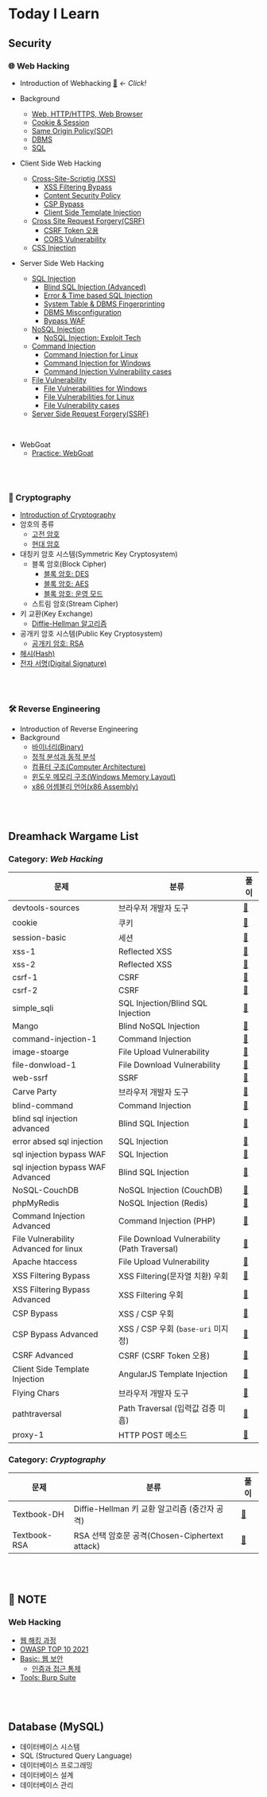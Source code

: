 # Today I Learn

## Security

### 🌐 Web Hacking
* Introduction of Webhacking [🔗](https://github.com/augustf86/Today_I_Learn/blob/main/Security/Web%20Hacking/Introduction%20of%20Webhacking.md) *← Click!*

* Background
  - [Web, HTTP/HTTPS, Web Browser](https://github.com/augustf86/Today_I_Learn/blob/main/Security/Background/Web.md)
  - [Cookie & Session](https://github.com/augustf86/Today_I_Learn/blob/main/Security/Background/Cookie%20%26%20Session.md)
  - [Same Origin Policy(SOP)](https://github.com/augustf86/Today_I_Learn/blob/main/Security/Background/Same%20Origin%20Policy(SOP).md)
  - [DBMS](https://github.com/augustf86/Today_I_Learn/blob/main/Security/Background/DBMS.md)
  - [SQL](https://github.com/augustf86/Today_I_Learn/blob/main/Security/Background/SQL.md)
* Client Side Web Hacking
  -  [Cross-Site-Scriptig (XSS)](https://github.com/augustf86/Today_I_Learn/blob/main/Security/Web%20Hacking/Cross-Site-Scripting(XSS).md)
      + [XSS Filtering Bypass](https://github.com/augustf86/Today_I_Learn/blob/main/Security/Web%20Hacking/XSS%20Filtering%20Bypass.md)
      + [Content Security Policy](https://github.com/augustf86/Today_I_Learn/blob/main/Security/Web%20Hacking/Content%20Security%20Policy.md)
      + [CSP Bypass](https://github.com/augustf86/Today_I_Learn/blob/main/Security/Web%20Hacking/CSP%20Bypass.md)
      + [Client Side Template Injection](https://github.com/augustf86/Today_I_Learn/blob/main/Security/Web%20Hacking/Client%20Side%20Template%20Injection.md)
  -  [Cross Site Request Forgery(CSRF)](https://github.com/augustf86/Today_I_Learn/blob/main/Security/Web%20Hacking/Cross%20Site%20Request%20Forgery(CSRF).md)
      + [CSRF Token 오용](https://github.com/augustf86/Today_I_Learn/blob/main/Security/Web%20Hacking/CSRF%20Token%20오용.md)
      + [CORS Vulnerability](https://github.com/augustf86/Today_I_Learn/blob/main/Security/Web%20Hacking/CORS%20Vulnerability.md)
  - [CSS Injection](https://github.com/augustf86/Today_I_Learn/blob/main/Security/Web%20Hacking/CSS%20Injection.md)
* Server Side Web Hacking
  - [SQL Injection](https://github.com/augustf86/Today_I_Learn/blob/main/Security/Web%20Hacking/SQL%20Injection.md)
    + [Blind SQL Injection (Advanced)](https://github.com/augustf86/Today_I_Learn/blob/main/Security/Web%20Hacking/Blind%20SQL%20Injection%20(Advanced).md)
    + [Error & Time based SQL Injection](https://github.com/augustf86/Today_I_Learn/blob/main/Security/Web%20Hacking/Error%20&%20Time%20based%20SQL%20Injection.md)
    + [System Table & DBMS Fingerprinting](https://github.com/augustf86/Today_I_Learn/blob/main/Security/Web%20Hacking/System%20Table%20&%20DBMS%20Fingerprinting.md)
    + [DBMS Misconfiguration](https://github.com/augustf86/Today_I_Learn/blob/main/Security/Web%20Hacking/DBMS%20Misconfiguration.md)
    + [Bypass WAF](https://github.com/augustf86/Today_I_Learn/blob/main/Security/Web%20Hacking/Bypass%20WAF.md)
  - [NoSQL Injection](https://github.com/augustf86/Today_I_Learn/blob/main/Security/Web%20Hacking/NoSQL%20Injection.md)
    + [NoSQL Injection: Exploit Tech](https://github.com/augustf86/Today_I_Learn/blob/main/Security/Web%20Hacking/NoSQL%20Injection:%20Exploit%20Tech.md)
  - [Command Injection](https://github.com/augustf86/Today_I_Learn/blob/main/Security/Web%20Hacking/Command%20Injection.md)
    + [Command Injection for Linux](https://github.com/augustf86/Today_I_Learn/blob/main/Security/Web%20Hacking/Command%20Injection%20for%20Linux.md)
    + [Command Injection for Windows](https://github.com/augustf86/Today_I_Learn/blob/main/Security/Web%20Hacking/Command%20Injection%20for%20Windows.md)
    + [Command Injection Vulnerability cases](https://github.com/augustf86/Today_I_Learn/blob/main/Security/Web%20Hacking/Command%20Injection%20Vulnerability%20cases.md)
  - [File Vulnerability](https://github.com/augustf86/Today_I_Learn/blob/main/Security/Web%20Hacking/File%20Vulnerability.md)
    + [File Vulnerabilities for Windows](https://github.com/augustf86/Today_I_Learn/blob/main/Security/Web%20Hacking/File%20Vulnerabilities%20for%20Windows.md)
    + [File Vulnerabilities for Linux](https://github.com/augustf86/Today_I_Learn/blob/main/Security/Web%20Hacking/File%20Vulnerabilities%20for%20Linux.md)
    + [File Vulnerability cases](https://github.com/augustf86/Today_I_Learn/blob/main/Security/Web%20Hacking/File%20Vulnerability%20cases.md)
  - [Server Side Request Forgery(SSRF)](https://github.com/augustf86/Today_I_Learn/blob/main/Security/Web%20Hacking/Server%20Side%20Request%20Forgery(SSRF).md)

<br/>

* WebGoat
  - [Practice: WebGoat](https://github.com/augustf86/Today_I_Learn/blob/main/Security/Note/Practice%3A%20WebGoat.md)

<br/><br/>

### 🔐 Cryptography
* [Introduction of Cryptography](https://github.com/augustf86/Today_I_Learn/blob/main/Security/Cryptography/Introduction%20of%20Cryptography.md)
* 암호의 종류
  - [고전 암호](https://github.com/augustf86/Today_I_Learn/blob/main/Security/Cryptography/고전%20암호.md)
  - [현대 암호](https://github.com/augustf86/Today_I_Learn/blob/main/Security/Cryptography/현대%20암호.md)
* 대칭키 암호 시스템(Symmetric Key Cryptosystem)
  - 블록 암호(Block Cipher)
    + [블록 암호: DES](https://github.com/augustf86/Today_I_Learn/blob/main/Security/Cryptography/블록%20암호:%20DES.md)
    + [블록 암호: AES](https://github.com/augustf86/Today_I_Learn/blob/main/Security/Cryptography/블록%20암호:%20AES.md)
    + [블록 암호: 운영 모드](https://github.com/augustf86/Today_I_Learn/blob/main/Security/Cryptography/블록%20암호%3A%20운영%20모드.md)
  - 스트림 암호(Stream Cipher)
* 키 교환(Key Exchange)
  - [Diffie-Hellman 알고리즘](https://github.com/augustf86/Today_I_Learn/blob/main/Security/Cryptography/키%20교환:%20Diffie-Hellman%20알고리즘.md)
* 공개키 암호 시스템(Public Key Cryptosystem)
  - [공개키 암호: RSA](https://github.com/augustf86/Today_I_Learn/blob/main/Security/Cryptography/공개키%20암호:%20RSA.md)
* [해시(Hash)](https://github.com/augustf86/Today_I_Learn/blob/main/Security/Cryptography/해시(Hash).md)
* [전자 서명(Digital Signature)](https://github.com/augustf86/Today_I_Learn/blob/main/Security/Cryptography/전자%20서명(Digital%20Signature).md)

<br/><br/>

### 🛠️ Reverse Engineering
* Introduction of Reverse Engineering
* Background
  - [바이너리(Binary)](https://github.com/augustf86/Today_I_Learn/blob/main/Security/Background/Binary.md)
  - [정적 분석과 동적 분석](https://github.com/augustf86/Today_I_Learn/blob/main/Security/Background/정적%20분석과%20동적%20분석.md)
  - [컴퓨터 구조(Computer Architecture)](https://github.com/augustf86/Today_I_Learn/blob/main/Security/Background/Computer%20Architecture.md)
  - [윈도우 메모리 구조(Windows Memory Layout)](https://github.com/augustf86/Today_I_Learn/blob/main/Security/Background/Windows%20Memory%20Layout.md)
  - [x86 어셈블리 언어(x86 Assembly)](https://github.com/augustf86/Today_I_Learn/blob/main/Security/Background/x86%20Assembly.md)

<br/><br/>

## Dreamhack Wargame List
### Category: *Web Hacking*
| 문제 | 분류 | 풀이 |
|----|-----|--|
| devtools-sources | 브라우저 개발자 도구 | [📄](https://github.com/augustf86/Today_I_Learn/blob/main/Security/Wargame/Web/devtools-sources.md) |
| cookie | 쿠키 | [📄](https://github.com/augustf86/Today_I_Learn/blob/main/Security/Wargame/Web/cookie.md) |
| session-basic | 세션 | [📄](https://github.com/augustf86/Today_I_Learn/blob/main/Security/Wargame/Web/session-basic.md) |
| xss-1 | Reflected XSS | [📄](https://github.com/augustf86/Today_I_Learn/blob/main/Security/Wargame/Web/xss-1.md) |
| xss-2 | Reflected XSS | [📄](https://github.com/augustf86/Today_I_Learn/blob/main/Security/Wargame/Web/xss-2.md) |
| csrf-1 | CSRF | [📄](https://github.com/augustf86/Today_I_Learn/blob/main/Security/Wargame/Web/csrf-1.md) |
| csrf-2 | CSRF | [📄](https://github.com/augustf86/Today_I_Learn/blob/main/Security/Wargame/Web/csrf-2.md) |
| simple_sqli | SQL Injection/Blind SQL Injection | [📄](https://github.com/augustf86/Today_I_Learn/blob/main/Security/Wargame/Web/simple_sqli.md) |
| Mango | Blind NoSQL Injection | [📄](https://github.com/augustf86/Today_I_Learn/blob/main/Security/Wargame/Web/Mango.md) |
| command-injection-1 | Command Injection | [📄](https://github.com/augustf86/Today_I_Learn/blob/main/Security/Wargame/Web/command-injection-1.md) |
| image-stoarge | File Upload Vulnerability | [📄](https://github.com/augustf86/Today_I_Learn/blob/main/Security/Wargame/Web/image-storage.md) |
| file-donwload-1 | File Download Vulnerability | [📄](https://github.com/augustf86/Today_I_Learn/blob/main/Security/Wargame/Web/file-download-1.md) |
| web-ssrf | SSRF | [📄](https://github.com/augustf86/Today_I_Learn/blob/main/Security/Wargame/Web/web-ssrf.md) |
| Carve Party | 브라우저 개발자 도구 | [📄](https://github.com/augustf86/Today_I_Learn/blob/main/Security/Wargame/Web/Carve%20Party.md) |
| blind-command | Command Injection | [📄](https://github.com/augustf86/Today_I_Learn/blob/main/Security/Wargame/Web/blind-command.md) |
| blind sql injection advanced | Blind SQL Injection | [📄](https://github.com/augustf86/Today_I_Learn/blob/main/Security/Wargame/Web/blind%20sql%20injection%20advanced.md) |
| error absed sql injection | SQL Injection | [📄](https://github.com/augustf86/Today_I_Learn/blob/main/Security/Wargame/Web/error%20based%20sql%20injection.md) |
| sql injection bypass WAF | SQL Injection | [📄](https://github.com/augustf86/Today_I_Learn/blob/main/Security/Wargame/Web/sql%20injection%20bypass%20WAF.md) |
| sql injection bypass WAF Advanced | Blind SQL Injection | [📄](https://github.com/augustf86/Today_I_Learn/blob/main/Security/Wargame/Web/sql%20injection%20bypass%20WAF%20Advanced.md) |
| NoSQL-CouchDB | NoSQL Injection (CouchDB) | [📄](https://github.com/augustf86/Today_I_Learn/blob/main/Security/Wargame/Web/NoSQL-CouchDB.md) |
| phpMyRedis | NoSQL Injection (Redis) | [📄](https://github.com/augustf86/Today_I_Learn/blob/main/Security/Wargame/Web/phpMyRedis.md) |
| Command Injection Advanced | Command Injection (PHP) | [📄](https://github.com/augustf86/Today_I_Learn/blob/main/Security/Wargame/Web/Command%20Injection%20Advanced.md) |
| File Vulnerability Advanced for linux | File Download Vulnerability (Path Traversal) | [📄](https://github.com/augustf86/Today_I_Learn/blob/main/Security/Wargame/Web/File%20Vulnerability%20Advanced%20for%20linux.md) |
| Apache htaccess | File Upload Vulnerability | [📄](https://github.com/augustf86/Today_I_Learn/blob/main/Security/Wargame/Web/Apache%20htaccess.md) |
| XSS Filtering Bypass | XSS Filtering(문자열 치환) 우회 | [📄](https://github.com/augustf86/Today_I_Learn/blob/main/Security/Wargame/Web/XSS%20Filtering%20Bypass.md) |
| XSS Filtering Bypass Advanced | XSS Filtering 우회 | [📄](https://github.com/augustf86/Today_I_Learn/blob/main/Security/Wargame/Web/XSS%20Filtering%20Bypass%20Advanced.md) |
| CSP Bypass | XSS / CSP 우회 | [📄](https://github.com/augustf86/Today_I_Learn/blob/main/Security/Wargame/Web/CSP%20Bypass.md) |
| CSP Bypass Advanced | XSS / CSP 우회 (```base-uri``` 미지정) | [📄](https://github.com/augustf86/Today_I_Learn/blob/main/Security/Wargame/Web/CSP%20Bypass%20Advanced.md) |
| CSRF Advanced | CSRF (CSRF Token 오용) | [📄](https://github.com/augustf86/Today_I_Learn/blob/main/Security/Wargame/Web/CSRF%20Advanced.md) |
| Client Side Template Injection | AngularJS Template Injection | [📄](https://github.com/augustf86/Today_I_Learn/blob/main/Security/Wargame/Web/Client%20Side%20Template%20Injection.md) |
| Flying Chars | 브라우저 개발자 도구 | [📄](https://github.com/augustf86/Today_I_Learn/blob/main/Security/Wargame/Web/Flying%20Chars.md) |
| pathtraversal | Path Traversal (입력값 검증 미흡) | [📄](https://github.com/augustf86/Today_I_Learn/blob/main/Security/Wargame/Web/pathtraversal.md) |
| proxy-1 | HTTP POST 메소드 | [📄](https://github.com/augustf86/Today_I_Learn/blob/main/Security/Wargame/Web/proxy-1.md) |

### Category: *Cryptography*
| 문제 | 분류 | 풀이 |
|---|-----|--|
| Textbook-DH | Diffie-Hellman 키 교환 알고리즘 (중간자 공격) | [📄](https://github.com/augustf86/Today_I_Learn/blob/main/Security/Wargame/Cryptography/Textbook-DH.md) |
| Textbook-RSA | RSA 선택 암호문 공격(Chosen-Ciphertext attack) | [📄](https://github.com/augustf86/Today_I_Learn/blob/main/Security/Wargame/Cryptography/Textbook-RSA.md) |

<br/><br/>

## 📖 NOTE
### Web Hacking
* [웹 해킹 과정](https://github.com/augustf86/Today_I_Learn/blob/main/Security/Note/웹%20해킹%20과정.md)
* [OWASP TOP 10 2021](https://github.com/augustf86/Today_I_Learn/blob/main/Security/Note/OWASP%20TOP%2010%202021.md)
* [Basic: 웹 보안](https://github.com/augustf86/Today_I_Learn/blob/main/Security/Note/Basic%3A%20웹%20보안.md)
  - [인증과 접근 통제](https://github.com/augustf86/Today_I_Learn/blob/main/Security/Note/인증과%20접근%20통제.md)
* [Tools: Burp Suite](https://github.com/augustf86/Today_I_Learn/blob/main/Security/Note/Tools:%20Burp%20Suite.md)

<br/><br/>

## Database (MySQL)
* 데이터베이스 시스템
* SQL (Structured Query Language)
* 데이터베이스 프로그래밍
* 데이터베이스 설계
* 데이터베이스 관리

